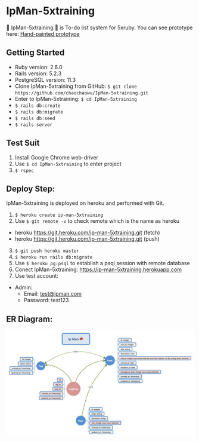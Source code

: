 # IpMan-5xtraining

🥊 IpMan-5xtraining 🥊 is To-do list system for 5xruby. You can see prototype here: [Hand-painted prototype](./prototype/README.md)

## Getting Started
- Ruby version: 2.6.0
- Rails version: 5.2.3
- PostgreSQL version: 11.3
- Clone IpMan-5xtraining from GitHub: `$ git clone https://github.com/chaochaowu/IpMan-5xtraining.git`
- Enter to IpMan-5xtraining: `$ cd IpMan-5xtraining`
- `$ rails db:create`
- `$ rails db:migrate`
- `$ rails db:seed`
- `$ rails server`

## Test Suit
1. Install Google Chrome web-driver
2. Use `$ cd IpMan-5xtraining` to enter project
3. `$ rspec`

## Deploy Step:

IpMan-5xtraining is deployed on heroku and performed with Git.

1. `$ heroku create ip-man-5xtraining`
2. Use `$ git remote -v` to check remote which is the name as heroku

  - heroku  https://git.heroku.com/ip-man-5xtraining.git (fetch)
  - heroku  https://git.heroku.com/ip-man-5xtraining.git (push)

3. `$ git push heroku master`
4. `$ heroku run rails db:migrate`
5. Use `$ heroku pg:psql` to establish a psql session with remote database
6. Conect IpMan-5xtraining: https://ip-man-5xtraining.herokuapp.com
7. Use test account:
  - Admin:
    - Email: test@ipman.com
    - Password: test123

## ER Diagram:
![IpMan ER-Model](https://github.com/chaochaowu/IpMan-5xtraining/raw/prototype/prototype/19.07.08_ipman_ERD.jpg)